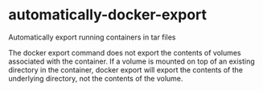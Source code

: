 # automatically-docker-export
Automatically export running containers in tar files

The docker export command does not export the contents of volumes associated with the container. If a volume is mounted on top of an existing directory in the container, docker export will export the contents of the underlying directory, not the contents of the volume.
